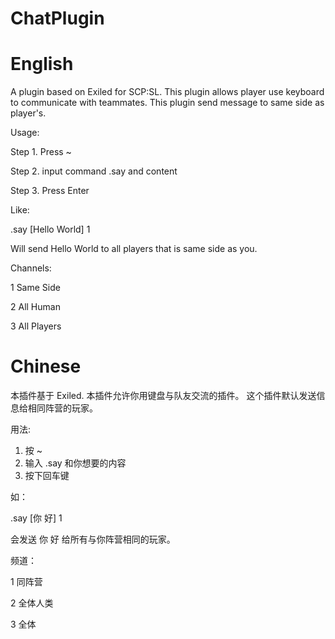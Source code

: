 # ChatPlugin

# English

A plugin based on Exiled for SCP:SL. This plugin allows player use keyboard to communicate with teammates.
This plugin send message to same side as player's.

Usage:

Step 1. Press ~

Step 2. input command .say and content

Step 3. Press Enter

Like:

.say [Hello World] 1

Will send Hello World to all players that is same side as you.

Channels:

1 Same Side

2 All Human

3 All Players

# Chinese

本插件基于 Exiled. 本插件允许你用键盘与队友交流的插件。
这个插件默认发送信息给相同阵营的玩家。

用法:

1. 按 ~
2. 输入 .say 和你想要的内容
3. 按下回车键

如：

.say [你 好] 1

会发送 你 好 给所有与你阵营相同的玩家。

频道：

1 同阵营

2 全体人类

3 全体




